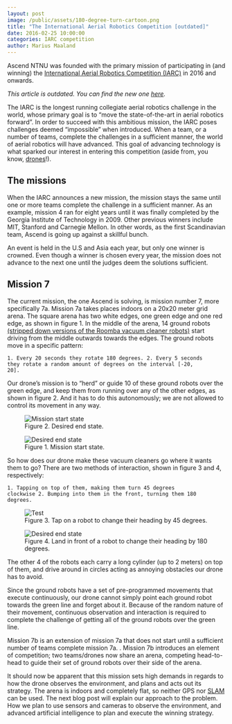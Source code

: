 ```yaml
---
layout: post
image: /public/assets/180-degree-turn-cartoon.png
title: "The International Aerial Robotics Competition [outdated]"
date: 2016-02-25 10:00:00
categories: IARC competition
author: Marius Maaland
---
```

Ascend NTNU was founded with the primary mission of participating in (and winning) the [International Aerial Robotics Competition (IARC)](http://aerialroboticscompetition.org/) in 2016 and onwards.

*This article is outdated. You can find the new one [here](/blog/2017-07-20-the-competition).*

The IARC is the longest running collegiate aerial robotics challenge in the world, whose primary goal is to “move the state-of-the-art in aerial robotics forward”. In order to succeed with this ambitious mission, the IARC poses challenges deemed “impossible” when introduced. When a team, or a number of teams, complete the challenges in a sufficient manner, the world of aerial robotics will have advanced. This goal of advancing technology is what sparked our interest in entering this competition (aside from, you know, [drones](https://www.youtube.com/watch?v=CCDIuZUfETc)!). 

## The missions
When the IARC announces a new mission, the mission stays the same until one or more teams complete the challenge in a sufficient manner. As an example, mission 4 ran for eight years until it was finally completed by the Georgia Institute of Technology in 2009. Other previous winners include MIT, Stanford and Carnegie Mellon. In other words, as the first Scandinavian team, Ascend is going up against a skillful bunch. 

An event is held in the U.S and Asia each year, but only one winner is crowned. Even though a winner is chosen every year, the mission does not advance to the next one until the judges deem the solutions sufficient.

## Mission 7

The current mission, the one Ascend is solving, is mission number 7, more specifically 7a. Mission 7a takes places indoors on a 20x20 meter grid arena. The square arena has two white edges, one green edge and one red edge, as shown in figure 1. In the middle of the arena, 14 ground robots [(stripped down versions of the Roomba vacuum cleaner robots)](https://media.giphy.com/media/Q7ZckMLgjmthK/giphy.gif) start driving from the middle outwards towards the edges. The ground robots move in a specific pattern:

<code>1. Every 20 seconds they rotate 180 degrees. 
2. Every 5 seconds they rotate a random amount of degrees on the interval [-20, 20].</code>

Our drone’s mission is to “herd” or guide 10 of these ground robots over the green edge, and keep them from running over any of the other edges, as shown in figure 2. And it has to do this autonomously; we are not allowed to control its movement in any way.

<div class="split-img-container">
	<figure class="split-img">
		<img class="img-responsive" alt="Mission start state" src="/public/assets/start-state.png" />
		<figcaption class="text-center">Figure 2. Desired end state.</figcaption>
	</figure>
	<figure class="split-img">
		<img class="img-responsive" alt="Desired end state" src="/public/assets/end-state.png" />
		<figcaption class="text-center">Figure 1. Mission start state.</figcaption>
	</figure>
</div>

So how does our drone make these vacuum cleaners go where it wants them to go? There are two methods of interaction, shown in figure 3 and 4,  respectively: 

<code>1. Tapping on top of them, making them turn 45 degrees clockwise 
2. Bumping into them in the front, turning them 180 degrees.</code>

<div class="split-img-container">
	<figure class="split-img">
		<img class="img-responsive" alt="Test" src="/public/assets/test.png" />
			<figcaption class="text-center">Figure 3. Tap on a robot to change their heading by 45 degrees.</figcaption>
	</figure>
	<figure class="split-img">
		<img class="img-responsive" alt="Desired end state" src="/public/assets/180-degree-turn-cartoon.png" />
			<figcaption class="text-center">Figure 4. Land in front of a robot to change their heading by 180 degrees.</figcaption>
	</figure>
</div>

The other 4 of the robots each carry a long cylinder (up to 2 meters) on top of them, and drive around in circles acting as annoying obstacles our drone has to avoid. 

Since the ground robots have a set of pre-programmed movements that execute continuously, our drone cannot simply point each ground robot towards the green line and forget about it. Because of the random nature of their movement, continuous observation and interaction is required to complete the challenge of getting all of the ground robots over the green line. 

Mission 7b is an extension of mission 7a that does not start until a sufficient number of teams complete mission 7a. . Mission 7b introduces an element of competition; two teams/drones now share an arena, competing head-to-head to guide their set of ground robots over their side of the arena. 

It should now be apparent that this mission sets high demands in regards to how the drone observes the environment, and plans and acts out its strategy. The arena is indoors and completely flat, so neither GPS nor [SLAM](https://www.google.com/url?q=https://en.wikipedia.org/wiki/Simultaneous_localization_and_mapping&sa=D&ust=1456487203231000&usg=AFQjCNELYTHadiBPpI8TVrSGE8TcWb8skQ) can be used. The next blog post will explain our approach to the problem. How we plan to use sensors and cameras to observe the environment, and advanced artificial intelligence to plan and execute the winning strategy. 
